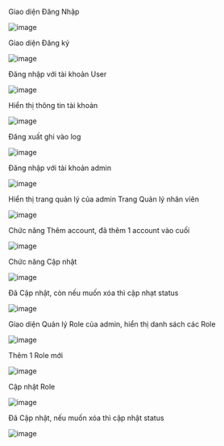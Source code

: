 Giao diện Đăng Nhập

![image](https://github.com/quyentrann/www_lab1_week1/assets/87223234/1e022e43-b380-4180-b420-9b377ca2a835)

Giao diện Đăng ký

![image](https://github.com/quyentrann/www_lab1_week1/assets/87223234/d898d5c3-8fb9-4abc-9af4-e4957483b5fb)


Đăng nhập với tài khoản User

![image](https://github.com/quyentrann/www_lab1_week1/assets/87223234/254f811e-488a-4361-9510-76b13b4cd8b2)


Hiển thị thông tin tài khoản

![image](https://github.com/quyentrann/www_lab1_week1/assets/87223234/13979441-9e78-4d3d-b035-f6b988ec1a19)

Đăng xuất ghi vào log

![image](https://github.com/quyentrann/www_lab1_week1/assets/87223234/542dae44-1b36-4eb6-83fe-22060aa4d7a8)



Đăng nhập với tài khoản admin

![image](https://github.com/quyentrann/www_lab1_week1/assets/87223234/cf0e1573-b358-4ae9-94c8-d8194bc8836c)

Hiển thị trang quản lý của admin
Trang Quản lý nhân viên


![image](https://github.com/quyentrann/www_lab1_week1/assets/87223234/f4096d9b-d49a-4b76-8512-86ac8b85efe6)

Chức năng Thêm account, đã thêm 1 account vào cuối


![image](https://github.com/quyentrann/www_lab1_week1/assets/87223234/3bd241af-74a1-4cbf-8c3c-1db6d12f2261)

Chức năng Cập nhật

![image](https://github.com/quyentrann/www_lab1_week1/assets/87223234/625b7be9-7237-4c20-98c2-1076cd80fb7e)

Đã Cập nhật, còn nếu muốn xóa thì cập nhạt status


![image](https://github.com/quyentrann/www_lab1_week1/assets/87223234/fc10636b-361d-4f4e-9ac0-2aa15b752193)


Giao diện Quản lý Role của admin, hiển thị danh sách các Role


![image](https://github.com/quyentrann/www_lab1_week1/assets/87223234/1374ad29-a5d6-433f-a1f6-95944a5022c4)

Thêm 1 Role mới 


![image](https://github.com/quyentrann/www_lab1_week1/assets/87223234/ebe3e9d8-2f07-43e7-8c1f-734316993624)

Cập nhật Role


![image](https://github.com/quyentrann/www_lab1_week1/assets/87223234/c92f0fd9-90ae-40dc-b25c-c80ead06e70b)

Đã Cập nhật, nếu muốn xóa thì cập nhật status


![image](https://github.com/quyentrann/www_lab1_week1/assets/87223234/23fc8731-6194-451d-9508-6f7249f83acb)















